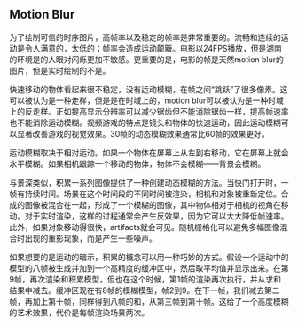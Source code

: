 ## Motion Blur

为了绘制可信的时序图片，高帧率以及稳定的帧率是非常重要的。流畅和连续的运动是令人满意的，太低的；帧率会造成运动颠簸。电影以24FPS播放，但是湖南的环境是的人眼对闪烁更加不敏感。更重要的是，电影的帧是天然motion blur的图片，但是实时绘制的不是。

快速移动的物体看起来很不稳定，没有运动模糊，在帧之间“跳跃”了很多像素。这可以被认为是一种走样，但是是在时域上的，motion blur可以被认为是一种时域上的反走样。正如提高显示分辨率可以减少锯齿但不能消除锯齿一样，提高帧速率也不能消除运动模糊。视频游戏的特点是镜头和物体的快速运动，因此运动模糊可以显著改善游戏的视觉效果。30帧的动态模糊效果通常比60帧的效果更好。

运动模糊取决于相对运动。如果一个物体在屏幕上从左到右移动，它在屏幕上就会水平模糊。如果相机跟踪一个移动的物体，物体不会模糊——背景会模糊。

与景深类似，积累一系列图像提供了一种创建动态模糊的方法。当快门打开时，一帧有持续时间。场景在这个时间段的不同时间被渲染，相机和对象被重新定位。合成的图像被混合在一起，形成了一个模糊的图像，其中物体相对于相机的视角在移动。对于实时渲染，这样的过程通常会产生反效果，因为它可以大大降低帧速率。此外，如果对象移动得很快，artifacts就会可见。随机栅格化可以避免多幅图像混合时出现的重影现象，而是产生一些噪声。

如果想要的是运动的暗示，积累的概念可以用一种巧妙的方式。假设一个运动中的模型的八帧被生成并加到一个高精度的缓冲区中，然后取平均值并显示出来。在第9帧，再次渲染和积累模型，但也在这个时候，第1帧的渲染再次执行，并从求和结果中减去。缓冲区现在有8帧的模糊模型，帧2到9。在下一帧，我们减去第二帧，再加上第十帧，同样得到八帧的和，从第三帧到第十帧。这给了一个高度模糊的艺术效果，代价是每帧渲染场景两次。

